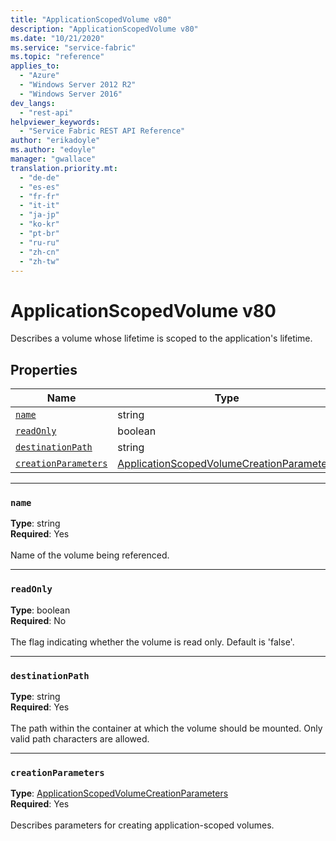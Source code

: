 ```yaml
---
title: "ApplicationScopedVolume v80"
description: "ApplicationScopedVolume v80"
ms.date: "10/21/2020"
ms.service: "service-fabric"
ms.topic: "reference"
applies_to: 
  - "Azure"
  - "Windows Server 2012 R2"
  - "Windows Server 2016"
dev_langs: 
  - "rest-api"
helpviewer_keywords: 
  - "Service Fabric REST API Reference"
author: "erikadoyle"
ms.author: "edoyle"
manager: "gwallace"
translation.priority.mt: 
  - "de-de"
  - "es-es"
  - "fr-fr"
  - "it-it"
  - "ja-jp"
  - "ko-kr"
  - "pt-br"
  - "ru-ru"
  - "zh-cn"
  - "zh-tw"
---
```

# ApplicationScopedVolume v80

Describes a volume whose lifetime is scoped to the application's lifetime.

## Properties
| Name | Type | Required |
| --- | --- | --- |
| [`name`](#name) | string | Yes |
| [`readOnly`](#readonly) | boolean | No |
| [`destinationPath`](#destinationpath) | string | Yes |
| [`creationParameters`](#creationparameters) | [ApplicationScopedVolumeCreationParameters](sfclient-v80-model-applicationscopedvolumecreationparameters.md) | Yes |

____
### `name`
__Type__: string <br/>
__Required__: Yes<br/>
<br/>
Name of the volume being referenced.

____
### `readOnly`
__Type__: boolean <br/>
__Required__: No<br/>
<br/>
The flag indicating whether the volume is read only. Default is 'false'.

____
### `destinationPath`
__Type__: string <br/>
__Required__: Yes<br/>
<br/>
The path within the container at which the volume should be mounted. Only valid path characters are allowed.

____
### `creationParameters`
__Type__: [ApplicationScopedVolumeCreationParameters](sfclient-v80-model-applicationscopedvolumecreationparameters.md) <br/>
__Required__: Yes<br/>
<br/>
Describes parameters for creating application-scoped volumes.
